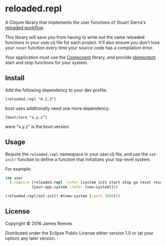 # reloaded.repl

A Clojure library that implements the user functions of Stuart
Sierra's [reloaded workflow][1].

This library will save you from having to write out the same reloaded
functions in your user.clj file for each project. It'll also ensure
you don't lose your `reset` function every time your source code has a
compilation error.

Your application must use the [Component][2] library, and provide
[idempotent][3] start and stop functions for your system.

[1]: http://thinkrelevance.com/blog/2013/06/04/clojure-workflow-reloaded
[2]: https://github.com/stuartsierra/component
[3]: https://en.wikipedia.org/wiki/Idempotence

## Install

Add the following dependency to your dev profile:

    [reloaded.repl "0.2.3"]

boot uses additionally need one more dependency:

    [boot/core "x.y.z"]

were "x.y.z" is the boot version.

## Usage

Require the `reloaded.repl` namespace in your user.clj file, and use
the `set-init!` function to define a function that initializes your
top-level system.

For example:

```clojure
(ns user
  (:require [reloaded.repl :refer [system init start stop go reset reset-all]]
            [your-app.system :refer [new-system]]))

(reloaded.repl/set-init! #(new-system {:port 3000}))
```

## License

Copyright © 2016 James Reeves

Distributed under the Eclipse Public License either version 1.0 or (at
your option) any later version.
